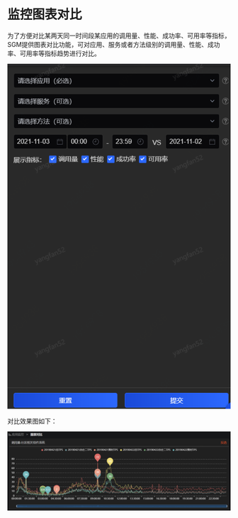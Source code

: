 # 监控图表对比

为了方便对比某两天同一时间段某应用的调用量、性能、成功率、可用率等指标，SGM提供图表对比功能，可对应用、服务或者方法级别的调用量、性能、成功率、可用率等指标趋势进行对比。

![](../../image/Operation-Guide/App-Monitor/Chart-Comparison1.png)

对比效果图如下：
 
![](../../image/Operation-Guide/App-Monitor/Chart-Comparison2.png)